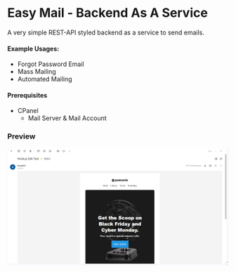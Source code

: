 # Easy Mail - Backend As A Service

A very simple REST-API styled backend as a service to send emails.

#### Example Usages:

* Forgot Password Email
* Mass Mailing
* Automated Mailing

#### Prerequisites

* CPanel
    * Mail Server & Mail Account

### Preview

![Preview](./example.png)